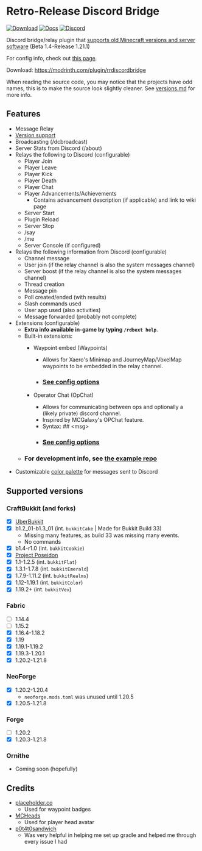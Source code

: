 # Retro-Release Discord Bridge
[![Download](https://img.shields.io/modrinth/v/rrdiscordbridge?logo=modrinth&label=Modrinth&color=0bc95a)](https://modrinth.com/plugin/RRDiscordBridge)
[![Docs](https://img.shields.io/badge/Read%20Documentation-4e5151?logo=gitbook)](https://rrdiscordbridge.nostalgica.net/javadocs)
[![Discord](https://dcbadge.limes.pink/api/server/k2wGKEaCRA)](https://discord.gg/k2wGKEaCRA)

Discord bridge/relay plugin that [supports old Minecraft versions and server software](#tested-versions) (Beta 1.4-Release 1.21.1)

For config info, check out [this page](https://rrdiscordbridge.nostalgica.net/javadocs/io/github/dexrnzacattack/rrdiscordbridge/config/Settings.html#field-summary).

Download: https://modrinth.com/plugin/rrdiscordbridge

When reading the source code, you may notice that the projects have odd names, this is to make the source look slightly cleaner.
See [versions.md](/versions.md) for more info.

## Features
- Message Relay
- [Version support](#supported-versions)
- Broadcasting (/dcbroadcast)
- Server Stats from Discord (/about)
- Relays the following to Discord (configurable)
  - Player Join
  - Player Leave
  - Player Kick
  - Player Death
  - Player Chat
  - Player Advancements/Achievements
    - Contains advancement description (if applicable) and link to wiki page 
  - Server Start
  - Plugin Reload
  - Server Stop
  - /say
  - /me
  - Server Console (if configured)
- Relays the following information from Discord (configurable)
  - Channel message
  - User join (if the relay channel is also the system messages channel)
  - Server boost (if the relay channel is also the system messages channel)
  - Thread creation
  - Message pin
  - Poll created/ended (with results)
  - Slash commands used
  - User app used (also activities)
  - Message forwarded (probably not complete)
- Extensions (configurable)
  - **Extra info available in-game by typing `/rdbext help`**.
  - Built-in extensions:
    - Waypoint embed (Waypoints)
      - Allows for Xaero's Minimap and JourneyMap/VoxelMap waypoints to be embedded in the relay channel.
      - ### [See config options](https://rrdiscordbridge.nostalgica.net/javadocs/io/github/dexrnzacattack/rrdiscordbridge/extension/extensions/options/WaypointExtensionOptions.html#field-summary)

    - Operator Chat (OpChat)
      - Allows for communicating between ops and optionally a (likely private) discord channel.
      - Inspired by MCGalaxy's OPChat feature.
      - Syntax: ## \<msg\>
      - ### [See config options](https://rrdiscordbridge.nostalgica.net/javadocs/io/github/dexrnzacattack/rrdiscordbridge/extension/extensions/options/OpChatExtensionOptions.html#field-summary)
  - ### For development info, see [the example repo](https://github.com/Nostalgica-Reverie/RRDiscordBridgeExampleExtension)
- Customizable [color palette](https://rrdiscordbridge.nostalgica.net/javadocs/io/github/dexrnzacattack/rrdiscordbridge/config/ColorPalette.html#field-summary) for messages sent to Discord

## Supported versions
### CraftBukkit (and forks)
  - [X] [UberBukkit](https://github.com/Moresteck/uberbukkit)
  - [X] b1.2_01-b1.3_01 (int. `bukkitCake` | Made for Bukkit Build 33)
    - Missing many features, as build 33 was missing many events.
    - No commands
  - [X] b1.4-r1.0 (int. `bukkitCookie`)
  - [X] [Project Poseidon](https://github.com/retromcorg/Project-Poseidon)
  - [X] 1.1-1.2.5 (int. `bukkitFlat`)
  - [X] 1.3.1-1.7.8 (int. `bukkitEmerald`)
  - [X] 1.7.9-1.11.2 (int. `bukkitRealms`)
  - [X] 1.12-1.19.1 (int. `bukkitColor`)
  - [X] 1.19.2+ (int. `bukkitVex`)
### Fabric
  - [ ] 1.14.4
  - [ ] 1.15.2
  - [X] 1.16.4-1.18.2
  - [X] 1.19
  - [X] 1.19.1-1.19.2
  - [X] 1.19.3-1.20.1
  - [X] 1.20.2-1.21.8
### NeoForge
  - [X] 1.20.2-1.20.4
    - `neoforge.mods.toml` was unused until 1.20.5 
  - [X] 1.20.5-1.21.8
### Forge
  - [ ] 1.20.2
  - [X] 1.20.3-1.21.8
### Ornithe
  - Coming soon (hopefully)

## Credits
- [placeholder.co](https://placeholder.co)
  - Used for waypoint badges 
- [MCHeads](https://www.mc-heads.net/)
  - Used for player head avatar 
- [p0t4t0sandwich](https://github.com/p0t4t0sandwich)
  - Was very helpful in helping me set up gradle and helped me through every issue I had 
